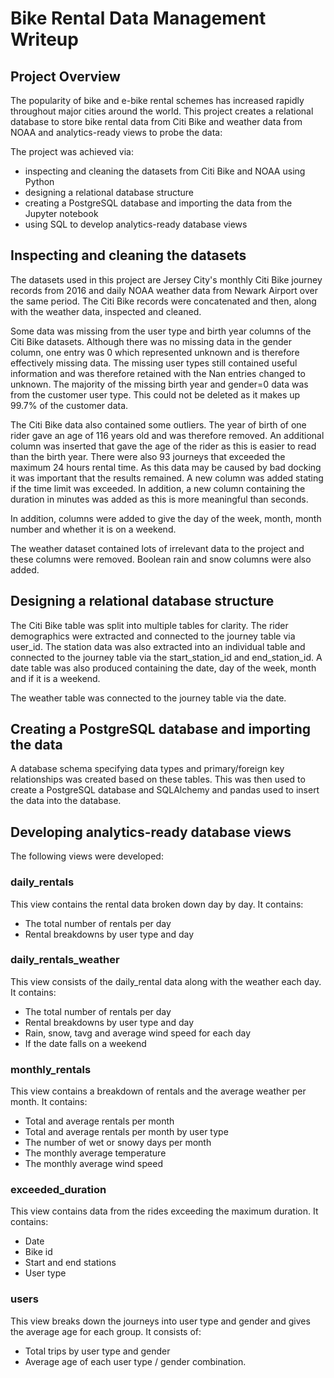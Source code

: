 # Bike Rental Data Management Writeup

## Project Overview
The popularity of bike and e-bike rental schemes has increased rapidly throughout
major cities around the world. This project creates a relational database to store
bike rental data from Citi Bike and weather data from NOAA and analytics-ready views
to probe the data:

The project was achieved via:
* inspecting and cleaning the datasets from Citi Bike and NOAA using Python
* designing a relational database structure 
* creating a PostgreSQL database and importing the data from the Jupyter notebook
* using SQL to develop analytics-ready database views 

## Inspecting and cleaning the datasets
The datasets used in this project are Jersey City's monthly Citi Bike journey records
from 2016 and daily NOAA weather data from Newark Airport over the same period. The 
Citi Bike records were concatenated and then, along with the weather data, inspected
and cleaned.

Some data was missing from the user type and birth year columns of the Citi Bike
datasets. Although there was no missing data in the gender column, one entry was 0
which represented unknown and is therefore effectively missing data. The missing
user types still contained useful information and was therefore retained with the Nan
entries changed to unknown. The majority of the missing birth year and gender=0
data was from the customer user type. This could not be deleted as it makes up 99.7% 
of the customer data. 

The Citi Bike data also contained some outliers. The year of birth of one rider gave
an age of 116 years old and was therefore removed. An additional column was inserted 
that gave the age of the rider as this is easier to read than the birth year. There 
were also 93 journeys that exceeded the maximum 24 hours rental time. As this data 
may be caused by bad docking it was important that the results remained. A new column 
was added stating if the time limit was exceeded. In addition, a new column containing 
the duration in minutes was added as this is more meaningful than seconds. 

In addition, columns were added to give the day of the week, month, month number and
whether it is on a weekend. 

The weather dataset contained lots of irrelevant data to the project and these columns
were removed. Boolean rain and snow columns were also added.

## Designing a relational database structure 
The Citi Bike table was split into multiple tables for clarity. The rider demographics 
were extracted and connected to the journey table via user_id. The station data was 
also extracted into an individual table and connected to the journey table via the 
start_station_id and end_station_id. A date table was also produced containing the date, 
day of the week, month and if it is a weekend.

The weather table was connected to the journey table via the date.

## Creating a PostgreSQL database and importing the data 
A database schema specifying data types and primary/foreign key relationships was
created based on these tables. This was then used to create a PostgreSQL database
and SQLAlchemy and pandas used to insert the data into the database.

## Developing analytics-ready database views
The following views were developed:

### daily_rentals
This view contains the rental data broken down day by day. It contains:
* The total number of rentals per day
* Rental breakdowns by user type and day

### daily_rentals_weather
This view consists of the daily_rental data along with the weather each day. It contains:
* The total number of rentals per day
* Rental breakdowns by user type and day
* Rain, snow, tavg and average wind speed for each day
* If the date falls on a weekend

### monthly_rentals
This view contains a breakdown of rentals and the average weather per month. It contains:
* Total and average rentals per month
* Total and average rentals per month by user type
* The number of wet or snowy days per month
* The monthly average temperature
* The monthly average wind speed

### exceeded_duration
This view contains data from the rides exceeding the maximum duration. It contains:
* Date
* Bike id
* Start and end stations
* User type

### users
This view breaks down the journeys into user type and gender and gives the average
age for each group. It consists of:
* Total trips by user type and gender
* Average age of each user type / gender combination.



 